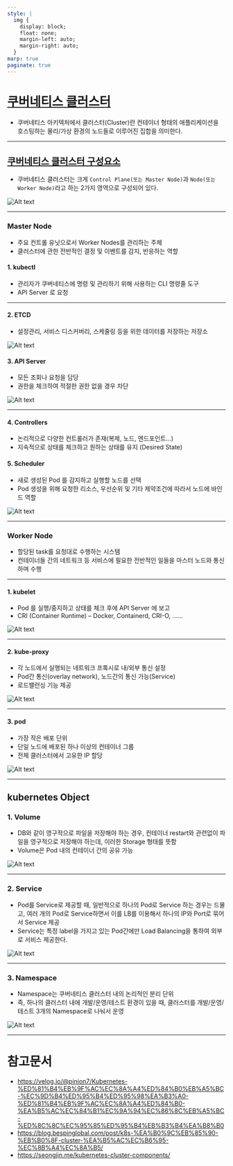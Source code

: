 ```yaml
---
style: |
  img {
    display: block;
    float: none;
    margin-left: auto;
    margin-right: auto;
  }
marp: true
paginate: true
---
```

# [쿠버네티스 클러스터](https://blog.bespinglobal.com/post/k8s-%EA%B0%9C%EB%85%90-%EB%B0%8F-cluster-%EA%B5%AC%EC%B6%95-%EC%8B%A4%EC%8A%B5/)
- 쿠버네티스 아키텍처에서 클러스터(Cluster)란 컨테이너 형태의 애플리케이션을 호스팅하는 물리/가상 환경의 노드들로 이루어진 집합을 의미한다.

---
## [쿠버네티스 클러스터 구성요소](https://velog.io/@pinion7/Kubernetes-%ED%81%B4%EB%9F%AC%EC%8A%A4%ED%84%B0%EB%A5%BC-%EC%9D%B4%ED%95%B4%ED%95%98%EA%B3%A0-%ED%81%B4%EB%9F%AC%EC%8A%A4%ED%84%B0-%EA%B5%AC%EC%84%B1%EC%9A%94%EC%86%8C%EB%A5%BC-%ED%8C%8C%EC%95%85%ED%95%B4%EB%B3%B4%EA%B8%B0)
- 쿠버네티스 클러스터는 크게 `Control Plane(또는 Master Node)`과 `Node(또는 Worker Node)`라고 하는 2가지 영역으로 구성되어 있다.

![Alt text](./img/cluster/image-2.png)

---
### Master Node
- 주요 컨트롤 유닛으로서 Worker Nodes를 관리하는 주체
- 클러스터에 관한 전반적인 결정 및 이벤트를 감지, 반응하는 역할

#### 1. kubectl
- 관리자가 쿠버네티스에 명령 및 관리하기 위해 사용하는 CLI 명령줄 도구
- API Server 로 요청

---
#### 2. ETCD
- 설정관리, 서비스 디스커버리, 스케줄링 등을 위한 데이터를 저장하는 저장소

![Alt text](./img/cluster/image-1.png)

#### 3. API Server
- 모든 조회나 요청을 담당
- 권한을 체크하여 적절한 권한 없을 경우 차단

![Alt text](./img/cluster/image-3.png)

---
#### 4. Controllers
- 논리적으로 다양한 컨트롤러가 존재(복제, 노드, 엔드포인트…)
- 지속적으로 상태를 체크하고 원하는 상태를 유지 (Desired State)
#### 5. Scheduler
- 새로 생성된 Pod 를 감지하고 실행할 노드를 선택
- Pod 생성을 위해 요청한 리소스, 우선순위 및 기타 제약조건에 따라서 노드에 바인드 역할

![Alt text](./img/cluster/image-4.png)

---
### Worker Node
- 할당된 task를 요청대로 수행하는 시스템
- 컨테이너들 간의 네트워크 등 서비스에 필요한 전반적인 일들을 마스터 노드와 통신하며 수행

---
#### 1. kubelet
- Pod 를 실행/중지하고 상태를 체크 후에 API Server 에 보고
- CRI (Container Runtime) – Docker, Containerd, CRI-O, ……

![Alt text](./img/cluster/image-5.png)

---
#### 2. kube-proxy
- 각 노드에서 실행되는 네트워크 프록시로 내/외부 통신 설정
- Pod간 통신(overlay network), 노드간의 통신 가능(Service)
- 로드밸런싱 기능 제공

![Alt text](./img/cluster/image-6.png)

---
#### 3. pod
- 가장 작은 배포 단위
- 단일 노드에 배포된 하나 이상의 컨테이너 그룹
- 전체 클러스터에서 고유한 IP 할당

![Alt text](./img/cluster/image-7.png)

---
## kubernetes Object
### 1. Volume
- DB와 같이 영구적으로 파일을 저장해야 하는 경우, 컨테이너 restart와 관련없이 파일을 영구적으로 저장해야 하는데, 이러한 Storage 형태를 뜻함
- Volume은 Pod 내의 컨테이너 간의 공유 가능

![Alt text](./img/cluster/image-8.png)

---
### 2. Service
- Pod를 Service로 제공할 때, 일반적으로 하나의 Pod로 Service 하는 경우는 드물고, 여러 개의 Pod로 Service하면서 이를 LB를 이용해서 하나의 IP와 Port로 묶어서 Service 제공
- Service는 특정 label을 가지고 있는 Pod간에만 Load Balancing을 통하여 외부로 서비스 제공한다.

![Alt text](./img/cluster/image-9.png)

---
### 3. Namespace
- Namespace는 쿠버네티스 클러스터 내의 논리적인 분리 단위
- 즉, 하나의 클러스터 내에 개발/운영/테스트 환경이 있을 때, 클러스터를 개발/운영/테스트 3개의 Namespace로 나눠서 운영

![Alt text](./img/cluster/image-10.png)

---
# 참고문서
- https://velog.io/@pinion7/Kubernetes-%ED%81%B4%EB%9F%AC%EC%8A%A4%ED%84%B0%EB%A5%BC-%EC%9D%B4%ED%95%B4%ED%95%98%EA%B3%A0-%ED%81%B4%EB%9F%AC%EC%8A%A4%ED%84%B0-%EA%B5%AC%EC%84%B1%EC%9A%94%EC%86%8C%EB%A5%BC-%ED%8C%8C%EC%95%85%ED%95%B4%EB%B3%B4%EA%B8%B0
- https://blog.bespinglobal.com/post/k8s-%EA%B0%9C%EB%85%90-%EB%B0%8F-cluster-%EA%B5%AC%EC%B6%95-%EC%8B%A4%EC%8A%B5/
- https://seongjin.me/kubernetes-cluster-components/

